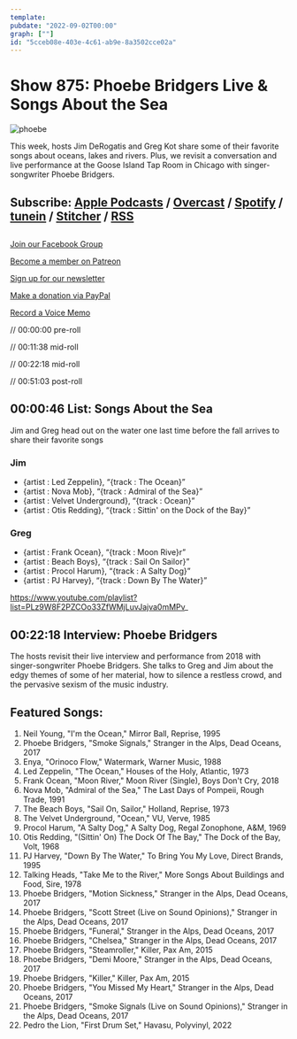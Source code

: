 ```yaml
---
template: 
pubdate: "2022-09-02T00:00"
graph: [""]
id: "5cceb08e-403e-4c61-ab9e-8a3502cce02a"
---
```






# Show 875: Phoebe Bridgers Live & Songs About the Sea

![phoebe](https://static.soundopinions.org/images/2022/screen-shot-2022-08-29-at-10-05-14-am.png)

This week, hosts Jim DeRogatis and Greg Kot share some of their favorite songs about oceans, lakes and rivers. Plus, we revisit a conversation and live performance at the Goose Island Tap Room in Chicago with singer-songwriter Phoebe Bridgers. 



## Subscribe: [Apple Podcasts](https://itunes.apple.com/us/podcast/sound-opinions/id94793843) / [Overcast](https://overcast.fm/itunes94793843/sound-opinions) / [Spotify](https://open.spotify.com/show/1kNR8YL7TBrQuRxDdS4wtU) / [tunein](https://tunein.com/podcasts/Music-Podcasts/Sound-Opinions-p60273/) / [Stitcher](http://www.stitcher.com/podcast/sound-opinions) / [RSS](https://feeds.simplecast.com/Nn6fjnB0)



## 

[Join our Facebook Group](https://bit.ly/3sivr9T)

[Become a member on Patreon](https://bit.ly/3slWZvc)

[Sign up for our newsletter](https://bit.ly/3eEvRnG)

[Make a donation via PayPal](https://bit.ly/3dmt9lU)

[Record a Voice Memo](https://bit.ly/2RyD5Ah)

// 00:00:00 pre-roll

// 00:11:38 mid-roll

// 00:22:18 mid-roll

// 00:51:03 post-roll



## 00:00:46 List: Songs About the Sea

Jim and Greg head out on the water one last time before the fall arrives to share their favorite songs


### Jim

- {artist : Led Zeppelin}, “{track : The Ocean}”
- {artist : Nova Mob}, “{track : Admiral of the Sea}”
- {artist : Velvet Underground}, “{track : Ocean}”
- {artist : Otis Redding}, “{track : Sittin' on the Dock of the Bay}”


### Greg

- {artist : Frank Ocean}, “{track : Moon Rive}r”
- {artist : Beach Boys}, “{track : Sail On Sailor}”
- {artist : Procol Harum}, “{track : A Salty Dog}”
- {artist : PJ Harvey}, “{track : Down By The Water}”

https://www.youtube.com/playlist?list=PLz9W8F2PZCOo33ZfWMjLuvJajva0mMPv_



## 00:22:18 Interview: Phoebe Bridgers

The hosts revisit their live interview and performance from 2018 with singer-songwriter Phoebe Bridgers. She talks to Greg and Jim about the edgy themes of some of her material, how to silence a restless crowd, and the pervasive sexism of the music industry.



## Featured Songs:

1. Neil Young, "I'm the Ocean," Mirror Ball, Reprise, 1995
2. Phoebe Bridgers, "Smoke Signals," Stranger in the Alps, Dead Oceans, 2017
3. Enya, "Orinoco Flow," Watermark, Warner Music, 1988
4. Led Zeppelin, "The Ocean," Houses of the Holy, Atlantic, 1973
5. Frank Ocean, "Moon River," Moon River (Single), Boys Don't Cry, 2018
6. Nova Mob, "Admiral of the Sea," The Last Days of Pompeii, Rough Trade, 1991
7. The Beach Boys, "Sail On, Sailor," Holland, Reprise, 1973
8. The Velvet Underground, "Ocean," VU, Verve, 1985
9. Procol Harum, "A Salty Dog," A Salty Dog, Regal Zonophone, A&M, 1969
10. Otis Redding, "(Sittin' On) The Dock Of The Bay," The Dock of the Bay, Volt, 1968
11. PJ Harvey, "Down By The Water," To Bring You My Love, Direct Brands, 1995
12. Talking Heads, "Take Me to the River," More Songs About Buildings and Food, Sire, 1978
13. Phoebe Bridgers, "Motion Sickness," Stranger in the Alps, Dead Oceans, 2017
14. Phoebe Bridgers, "Scott Street (Live on Sound Opinions)," Stranger in the Alps, Dead Oceans, 2017
15. Phoebe Bridgers, "Funeral," Stranger in the Alps, Dead Oceans, 2017
16. Phoebe Bridgers, "Chelsea," Stranger in the Alps, Dead Oceans, 2017
17. Phoebe Bridgers, "Steamroller," Killer, Pax Am, 2015
18. Phoebe Bridgers, "Demi Moore," Stranger in the Alps, Dead Oceans, 2017
19. Phoebe Bridgers, "Killer," Killer, Pax Am, 2015
20. Phoebe Bridgers, "You Missed My Heart," Stranger in the Alps, Dead Oceans, 2017
21. Phoebe Bridgers, "Smoke Signals (Live on Sound Opinions)," Stranger in the Alps, Dead Oceans, 2017
22. Pedro the Lion, "First Drum Set," Havasu, Polyvinyl, 2022